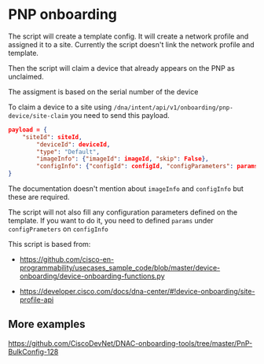 # PNP onboarding

The script will create a template config. It will create a network profile and assigned it to a site. Currently the script doesn't link the network profile and template.

Then the script will claim a device that already appears on the PNP as unclaimed.

The assigment is based on the serial number of the device

To claim a device to a site using `/dna/intent/api/v1/onboarding/pnp-device/site-claim` you need to send this payload.

```json
payload = {
    "siteId": siteId,
        "deviceId": deviceId,
        "type": "Default",
        "imageInfo": {"imageId": imageId, "skip": False},
        "configInfo": {"configId": configId, "configParameters": params}
} 
```

The documentation doesn't mention about `imageInfo` and `configInfo` but these are required.

The script will not also fill any configuration parameters defined on the template. If you want to do it, you need to defined `params` under `configPrameters` on `configInfo`

This script is based from:

- <https://github.com/cisco-en-programmability/usecases_sample_code/blob/master/device-onboarding/device-onboarding-functions.py>

- <https://developer.cisco.com/docs/dna-center/#!device-onboarding/site-profile-api>

## More examples

<https://github.com/CiscoDevNet/DNAC-onboarding-tools/tree/master/PnP-BulkConfig-128>
